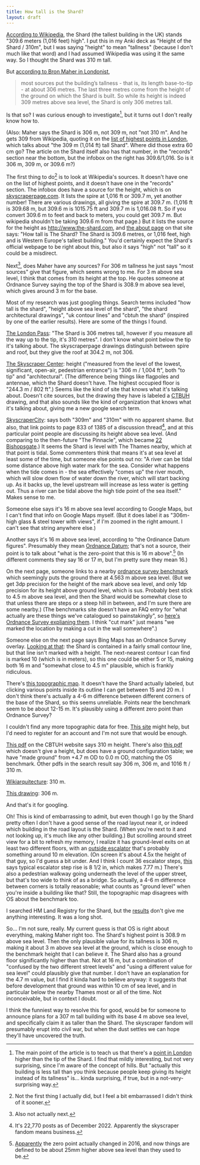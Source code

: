 ```yaml
---
title: How tall is the Shard?
layout: draft
---
```

[According to Wikipedia](https://en.wikipedia.org/wiki/The_Shard), the Shard (the tallest building in the UK) stands "309.6 meters (1,016 feet) high". I put this in my Anki deck as "Height of the Shard / 310m", but I was saying "height" to mean "tallness" (because I don't much like that word) and I had assumed Wikipedia was using it the same way. So I thought the Shard was 310 m tall.

But [according to Bron Maher in Londonist](https://londonist.com/london/secret/shard-not-tallest-building-in-london-crystal-palace-transmitter-is),

> most sources put the building’s tallness - that is, its length base-to-tip - at about 306 metres. The last three metres come from the height of the ground on which the Shard is built. So while its height is indeed 309 metres above sea level, the Shard is only 306 metres tall.

Is that so? I was curious enough to investigate[^hills], but it turns out I don't really know how to.

[^hills]: The main point of the article is to teach us that there's a [point in London](https://en.wikipedia.org/wiki/Crystal_Palace_transmitting_station) higher than the tip of the Shard. I find that mildly interesting, but not very surprising, since I'm aware of the concept of hills. But "actually this building is less tall than you think because people keep giving its height instead of its tallness" is... kinda surprising, if true, but in a not-very-surprising way.

(Also: Maher says the Shard is 306 m, not 309 m, not "not 310 m". And he gets 309 from Wikipedia, quoting it on the [list of highest points in London](https://en.wikipedia.org/wiki/List_of_highest_points_in_London), which talks about "the 309 m (1,014 ft) tall Shard". Where did those extra 60 cm go? The article on the Shard itself also has that number, in the "records" section near the bottom, but the infobox on the right has 309.6/1,016. So is it 306 m, 309 m, or 309.6 m?)

The first thing to do[^first] is to look at Wikipedia's sources. It doesn't have one on the list of highest points, and it doesn't have one in the "records" section. The infobox does have a source for the height, which is on [skyscraperpage.com](https://skyscraperpage.com/cities/?buildingID=2611). It lists the spire at 1,016 ft or 309.7 m, yet another number! There are various drawings, all giving the spire at 309.7 m. (1,016 ft is 309.68 m, but 309.6 m is 1015.75 ft and 309.7 m is 1,016.08 ft. So if you convert 309.6 m to feet and back to meters, you could get 309.7 m. But wikipedia shouldn't be taking 309.6 m from that page.) But it lists the source for the height as http://www.the-shard.com, and [the about page](https://www.the-shard.com/about/) on that site says: "How tall is The Shard? The Shard is 309.6 metres, or 1,016 feet, high and is Western Europe's tallest building." You'd certainly expect the Shard's official webpage to be right about this, but also it says "high" not "tall" so it could be a misdirect.

[^first]: Not the first thing I actually did, but I feel a bit embarrassed I didn't think of it sooner.

Next[^next], does Maher have any sources? For 306 m tallness he just says "most sources" give that figure, which seems wrong to me. For 3 m above sea level, I think that comes from its height at the top. He quotes someone at Ordnance Survey saying the top of the Shard is 308.9 m above sea level, which gives around 3 m for the base.

[^next]: Also not actually next.

Most of my research was just googling things. Search terms included "how tall is the shard", "height above sea level of the shard", "the shard architectural drawings", "uk contour lines" and "cbtuh the shard" (inspired by one of the earlier results). Here are some of the things I found.

[The London Pass](https://londonpass.com/en-us/blog/facts-about-the-shard): "The Shard is 306 metres tall, however if you measure all the way up to the tip, it's 310 metres". I don't know what point below the tip it's talking about. The skyscraperpage drawings distinguish between spire and roof, but they give the roof at 304.2 m, not 306.

[The Skyscraper Center](https://www.skyscrapercenter.com/building/the-shard/451): height ("measured from the level of the lowest, significant, open-air, pedestrian entrance") is "306 m / 1,004 ft", both "to tip" and "architectural". (The difference being things like flagpoles and antennae, which the Shard doesn't have. The highest occupied floor is "244.3 m / 802 ft".) Seems like the kind of site that knows what it's talking about. Doesn't cite sources, but the drawing they have is labeled a [CTBUH](https://en.wikipedia.org/wiki/Council_on_Tall_Buildings_and_Urban_Habitat) drawing, and that also sounds like the kind of organization that knows what it's talking about, giving me a new google search term.

[SkyscraperCity](https://www.skyscrapercity.com/threads/the-shard-southwark-309m-72-fl.407549/page-833): says both "309m" and "310m" with no apparent shame. But also, that link points to page 833 of 1385 of a discussion thread[^fandom], and at this particular point people are discussing its height above sea level. (And comparing to the then-future "The Pinnacle", which became [22 Bishopsgate](https://en.wikipedia.org/wiki/22_Bishopsgate).) It seems the Shard is level with The Thames nearby, which at that point is tidal. Some commenters think that means it's at sea level at least some of the time, but someone else points out no: "A river can be tidal some distance above high water mark for the sea. Consider what happens when the tide comes in - the sea effectively "comes up" the river mouth, which will slow down flow of water down the river, which will start backing up. As it backs up, the level upstream will increase as less water is getting out. Thus a river can be tidal above the high tide point of the sea itself." Makes sense to me.

[^fandom]: It's 22,770 posts as of December 2022. Apparently the skyscraper fandom means business.

Someone else says it's 16 m above sea level according to Google Maps, but I can't find that info on Google Maps myself. (But it does label it as "306m-high glass & steel tower with views", if I'm zoomed in the right amount. I can't see that string anywhere else.)

Another says it's 16 m above sea level, according to "the Ordinance Datum figures". Presumably they mean [Ordnance Datum](https://en.wikipedia.org/wiki/Ordnance_datum); that's not a source, their point is to talk about "what is the zero-point that this is 16 m above".[^zero-point] (In different comments they say 16 or 17 m, but I'm pretty sure they mean 16.)

[^zero-point]: [Apparently](https://en.wikipedia.org/wiki/Ordnance_Survey) the zero point actually changed in 2016, and now things are defined to be about 25mm higher above sea level than they used to be.

On the next page, someone links to a nearby [ordnance survey benchmark](https://www.bench-marks.org.uk/bm35265) which seemingly puts the ground there at 4.563 m above sea level. (But we get 3dp precision for the height of the mark above sea level, and only 1dp precision for its height above ground level, which is sus. Probably best stick to 4.5 m above sea level, and then the Shard would be somewhat close to that unless there are steps or a steep hill in between, and I'm sure there are some nearby.) (The benchmarks site doesn't have an FAQ entry for "what actually are these things we've catalogued so painstakingly", so [here's Ordnance Survey explianing them](https://www.ordnancesurvey.co.uk/benchmarks/). I think "cut mark" just means "we marked the location by making a cut in the wall somewhere".)

Someone else on the next page says Bing Maps has an Ordnance Survey overlay. [Looking at that](https://www.bing.com/maps?osid=1f680cdc-fe2f-4342-9d6f-3fd70147d883&cp=51.505065~-0.089808&lvl=16.296453&pi=0&v=2&sV=2&form=S00027): the Shard is contained in a fairly small contour line, but that line isn't marked with a height. The next-nearest contour I can find is marked 10 (which is in meters), so this one could be either 5 or 15, making both 16 m and "somewhat close to 4.5 m" plausible, which is frankly ridiculous.

There's [this  topographic map](https://en-gb.topographic-map.com/map-kb57/England/?center=51.50389%2C-0.08613&zoom=16&popup=51.50438%2C-0.08684). It doesn't have the Shard actually labeled, but clicking various points inside its outline I can get between 15 and 20 m. I don't think there's actually a 4-6 m difference between different corners of the base of the Shard, so this seems unreliable. Points near the benchmark seem to be about 12-15 m. It's plausibly using a different zero point than Ordnance Survey?

I couldn't find any more topographic data for free. [This site](https://www.mapserve.co.uk/blog/1m-contours-launched) might help, but I'd need to register for an account and I'm not sure that would be enough.

[This pdf](https://global.ctbuh.org/resources/papers/download/2834-the-shard-london-uk.pdf) on the CBTUH website says 310 m height. There's also [this pdf](https://global.ctbuh.org/resources/papers/download/917-engineering-tall-in-historic-cities-the-shard.pdf) which doesn't give a height, but does have a ground configuration table; we have "made ground" from +4.7 m OD to 0.0 m OD, matching the OS benchmark. Other pdfs in the search result say 306 m, 306 m, and 1016 ft / 310 m.

[Wikiarquitecture](https://en.wikiarquitectura.com/building/shard-london-bridge/): 310 m.

[This drawing](https://www.archdaily.com/889852/the-shard-renzo-piano-building-workshop/5a963b40f197ccd4d00000b5-the-shard-renzo-piano-building-workshop-elevation-and-plans): 306 m.

And that's it for googling.

Oh! This is kind of embarrassing to admit, but even though I go by the Shard pretty often I don't have a good sense of the road layout near it, or indeed which building in the road layout is the Shard. (When you're next to it and not looking up, it's much like any other building.) But scrolling around street view for a bit to refresh my memory, I realize it has ground-level exits on at least two different floors, with an [outside escalator](https://goo.gl/maps/yVnw4oYVeZUzmNdq5) that's probably something around 10 m elevation. (On screen it's about 4.5x the height of that guy, so I'd guess a bit under. And I think I count 36 escalator steps, [this](https://www.oregon.gov/bcd/codes-stand/Documents/interp-03-01-escalators.pdf) says typical escalator step rise is 8 1/2 in, which makes 7.77 m.) There's also a pedestrian walkway going underneath the level of the upper street, but that's too wide to think of as a bridge. So actually, a 4-6 m difference between corners is totally reasonable; what counts as "ground level" when you're inside a building like that? Still, the topographic map disagrees with OS about the benchmark too.

I searched HM Land Registry for the Shard, but the [results](https://search-property-information.service.gov.uk/search/summary/FK75xUWBOCWk_FdaSXry9w==/lpmXy1LRLg2KrcrH4i14VA==) don't give me anything interesting. It was a long shot.

So... I'm not sure, really. My current guess is that OS is right about everything, making Maher right too. The Shard's highest point is 308.9 m above sea level. Then the only plausible value for its tallness is 306 m, making it about 3 m above sea level at the ground, which is close enough to the benchmark height that I can believe it. The Shard also has a ground floor significantly higher than that. Not at 16 m, but a combination of "confused by the two different street levels" and "using a different value for sea level" could plausibly give that number. I don't have an explanation for the 4.7 m value, but I find it kinda hard to believe anyway: it suggests that before development that ground was within 10 cm of sea level, and in particular below the nearby Thames most or all of the time. Not inconceivable, but in context I doubt.

I think the funniest way to resolve this for good, would be for someone to announce plans for a 307 m tall building with its base 4 m above sea level, and specifically claim it as taller than the Shard. The skyscraper fandom will presumably erupt into civil war, but when the dust settles we can hope they'll have uncovered the truth.
